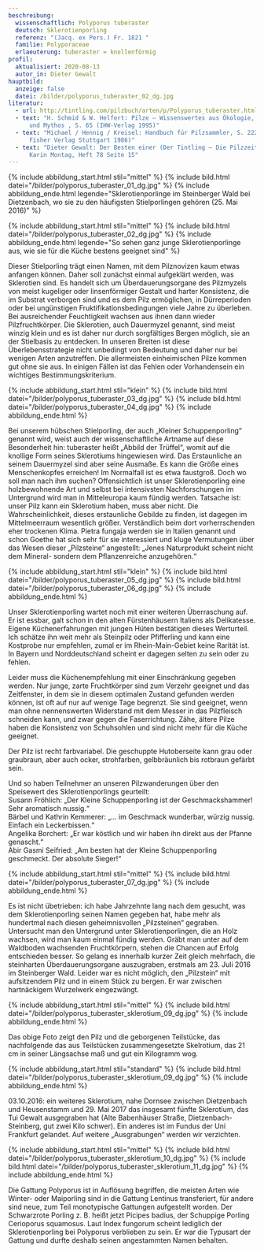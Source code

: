 ```yaml
---
beschreibung:
  wissenschaftlich: Polyporus tuberaster
  deutsch: Sklerotienporling
  referenz: "(Jacq. ex Pers.) Fr. 1821 "
  familie: Polyporaceae
  erlaeuterung: tuberaster = knollenförmig
profil:
  aktualisiert: 2020-08-13
  autor_in: Dieter Gewalt
hauptbild:
  anzeige: false
  datei: /bilder/polyporus_tuberaster_02_dg.jpg
literatur:
  - url: http://tintling.com/pilzbuch/arten/p/Polyporus_tuberaster.html
  - text: "H. Schmid & W. Helfert: Pilze – Wissenswertes aus Ökologie, Geschichte
      und Mythos , S. 65 (IHW-Verlag 1995)"
  - text: "Michael / Hennig / Kreisel: Handbuch für Pilzsammler, S. 222 (Gustav
      Fisher Verlag Stuttgart 1986)"
  - text: "Dieter Gewalt: Der Besten einer (Der Tintling – Die Pilzzeitung, Hrsg.
      Karin Montag, Heft 78 Seite 15"
---
```

{% include abbildung_start.html stil="mittel" %}
{% include bild.html datei="/bilder/polyporus_tuberaster_01_dg.jpg" %}
{% include abbildung_ende.html legende="Sklerotienporlinge im Steinberger Wald bei Dietzenbach, wo sie zu den häufigsten Stielporlingen gehören (25. Mai 2016)" %}



{% include abbildung_start.html stil="mittel" %}
{% include bild.html datei="/bilder/polyporus_tuberaster_02_dg.jpg" %}
{% include abbildung_ende.html legende="So sehen ganz junge Sklerotienporlinge aus, wie sie für die Küche bestens geeignet sind" %}

Dieser Stielporling trägt einen Namen, mit dem Pilznovizen kaum etwas anfangen können. Daher soll zunächst einmal aufgeklärt werden, was Sklerotien sind. Es handelt sich um Überdauerungsorgane des Pilzmyzels von meist kugeliger oder linsenförmiger Gestalt und harter Konsistenz, die im Substrat verborgen sind und es dem Pilz ermöglichen, in Dürreperioden oder bei ungünstigen Fruktifikationsbedingungen viele Jahre zu überleben. Bei ausreichender Feuchtigkeit wachsen aus ihnen dann wieder Pilzfruchtkörper. Die Sklerotien, auch Dauermyzel genannt, sind meist winzig klein und es ist daher nur durch sorgfältiges Bergen möglich, sie an der Stielbasis zu entdecken. In unseren Breiten ist diese Überlebensstrategie nicht unbedingt von Bedeutung und daher nur bei wenigen Arten anzutreffen. Die allermeisten einheimischen Pilze kommen gut ohne sie aus. In einigen Fällen ist das Fehlen oder Vorhandensein ein wichtiges Bestimmungskriterium.

{% include abbildung_start.html stil="klein" %}
{% include bild.html datei="/bilder/polyporus_tuberaster_03_dg.jpg" %}
{% include bild.html datei="/bilder/polyporus_tuberaster_04_dg.jpg" %}
{% include abbildung_ende.html %}

Bei unserem hübschen Stielporling, der auch „Kleiner Schuppenporling“ genannt wird, weist auch der wissenschaftliche Artname auf diese Besonderheit hin: tuberaster heißt „Abbild der Trüffel“, womit auf die knollige Form seines Sklerotiums hingewiesen wird. Das Erstaunliche an seinem Dauermyzel sind aber seine Ausmaße. Es kann die Größe eines Menschenkopfes erreichen! Im Normalfall ist es etwa faustgroß. Doch wo soll man nach ihm suchen? Offensichtlich ist unser Sklerotienporling eine holzbewohnende Art und selbst bei intensivsten Nachforschungen im Untergrund wird man in Mitteleuropa kaum fündig werden. Tatsache ist: unser Pilz kann ein Sklerotium haben, muss aber nicht. Die Wahrscheinlichkeit, dieses erstaunliche Gebilde zu finden, ist dagegen im Mittelmeerraum wesentlich größer. Verständlich beim dort vorherrschenden eher trockenen Klima. Pietra fungaja werden sie in Italien genannt und schon Goethe hat sich sehr für sie interessiert und kluge Vermutungen über das Wesen dieser „Pilzsteine“ angestellt: „Jenes Naturprodukt scheint nicht dem Mineral- sondern dem Pflanzenreiche anzugehören.“

{% include abbildung_start.html stil="klein" %}
{% include bild.html datei="/bilder/polyporus_tuberaster_05_dg.jpg" %}
{% include bild.html datei="/bilder/polyporus_tuberaster_06_dg.jpg" %}
{% include abbildung_ende.html %}

Unser Sklerotienporling wartet noch mit einer weiteren Überraschung auf. Er ist essbar, galt schon in den alten Fürstenhäusern Italiens als Delikatesse. Eigene Küchenerfahrungen mit jungen Hüten bestätigen dieses Werturteil. Ich schätze ihn weit mehr als Steinpilz oder Pfifferling und kann eine Kostprobe nur empfehlen, zumal er im Rhein-Main-Gebiet keine Rarität ist. In Bayern und Norddeutschland scheint er dagegen selten zu sein oder zu fehlen.

Leider muss die Küchenempfehlung mit einer Einschränkung gegeben werden. Nur junge, zarte Fruchtkörper sind zum Verzehr geeignet und das Zeitfenster, in dem sie in diesem optimalen Zustand gefunden werden können, ist oft auf nur auf wenige Tage begrenzt. Sie sind geeignet, wenn man ohne nennenswerten Widerstand mit dem Messer in das Pilzfleisch schneiden kann, und zwar gegen die Faserrichtung. Zähe, ältere Pilze haben die Konsistenz von Schuhsohlen und sind nicht mehr für die Küche geeignet.

Der Pilz ist recht farbvariabel. Die geschuppte Hutoberseite kann grau oder graubraun, aber auch ocker, strohfarben, gelbbräunlich bis rotbraun gefärbt sein.

Und so haben Teilnehmer an unseren Pilzwanderungen über den Speisewert des Sklerotienporlings geurteilt:\
Susann Fröhlich: „Der Kleine Schuppenporling ist der Geschmackshammer! Sehr aromatisch nussig.“\
Bärbel und Kathrin Kemmerer: „… im Geschmack wunderbar, würzig nussig. Einfach ein Leckerbissen.“\
Angelika Borchert: „Er war köstlich und wir haben ihn direkt aus der Pfanne genascht.“\
Abir Gasmi Seifried: „Am besten hat der Kleine Schuppenporling geschmeckt. Der absolute Sieger!“

{% include abbildung_start.html stil="mittel" %}
{% include bild.html datei="/bilder/polyporus_tuberaster_07_dg.jpg" %}
{% include abbildung_ende.html %}

Es ist nicht übetrieben: ich habe Jahrzehnte lang nach dem gesucht, was dem Sklerotienporling seinen Namen gegeben hat, habe mehr als hundertmal nach diesen geheimnisvollen „Pilzsteinen“ gegraben. Untersucht man den Untergrund unter Sklerotienporlingen, die an Holz wachsen, wird man kaum einmal fündig werden. Gräbt man unter auf dem Waldboden wachsenden Fruchtkörpern, stehen die Chancen auf Erfolg entschieden besser. So gelang es innerhalb kurzer Zeit gleich mehrfach, die steinharten Überdauerungsorgane auszugraben, erstmals am 23. Juli 2016 im Steinberger Wald. Leider war es nicht möglich, den „Pilzstein“ mit aufsitzendem Pilz und in einem Stück zu bergen. Er war zwischen hartnäckigem Wurzelwerk eingezwängt.

{% include abbildung_start.html stil="mittel" %}
{% include bild.html datei="/bilder/polyporus_tuberaster_sklerotium_09_dg.jpg" %}
{% include abbildung_ende.html %}

Das obige Foto zeigt den Pilz und die geborgenen Teilstücke, das nachfolgende das aus Teilstücken zusammengesetzte Skelrotium, das 21 cm in seiner Längsachse maß und gut ein Kilogramm wog.

{% include abbildung_start.html stil="standard" %}
{% include bild.html datei="/bilder/polyporus_tuberaster_sklerotium_09_dg.jpg" %}
{% include abbildung_ende.html %}

03.10.2016: ein weiteres Sklerotium, nahe Dornsee zwischen Dietzenbach und Heusenstamm und 29. Mai 2017 das insgesamt fünfte Sklerotium, das Tui Gewalt ausgegraben hat (Alte Babenhäuser Straße, Dietzenbach-Steinberg, gut zwei Kilo schwer). Ein anderes ist im Fundus der Uni Frankfurt gelandet. Auf weitere „Ausgrabungen“ werden wir verzichten.

{% include abbildung_start.html stil="mittel" %}
{% include bild.html datei="/bilder/polyporus_tuberaster_sklerotium_10_dg.jpg" %}
{% include bild.html datei="/bilder/polyporus_tuberaster_sklerotium_11_dg.jpg" %}
{% include abbildung_ende.html %}

Die Gattung Polyporus ist in Auflösung begriffen, die meisten Arten wie Winter- oder Maiporling sind in die Gattung Lentinus transferiert, für andere sind neue, zum Teil monotypische Gattungen aufgestellt worden. Der Schwarzrote Porling z. B. heißt jetzt Picipes badius, der Schuppige Porling Cerioporus squamosus. Laut Index fungorum scheint lediglich der Sklerotienporling bei Polyporus verblieben zu sein. Er war die Typusart der Gattung und durfte deshalb seinen angestammten Namen behalten.